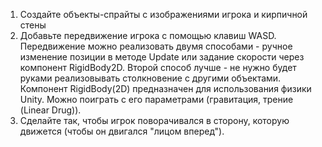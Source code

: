 1. Создайте объекты-спрайты с изображениями игрока и кирпичной стены
2. Добавьте передвижение игрока с помощью клавиш WASD.
   Передвижение можно реализовать двумя способами - ручное изменение позиции
       в методе Update или задание скорости через компонент RigidBody2D.
       Второй способ лучше - не нужно будет руками реализовывать столкновение с другими объектами.
       Компонент RigidBody(2D) предназначен для использования физики Unity.
       Можно поиграть с его параметрами (гравитация, трение (Linear Drug)).
3. Сделайте так, чтобы игрок поворачивался в сторону, которую движется (чтобы он двигался "лицом вперед").